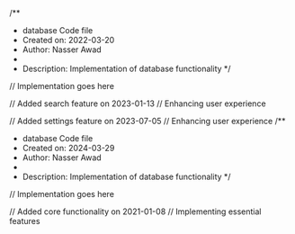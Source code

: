 /**
 * database Code file
 * Created on: 2022-03-20
 * Author: Nasser Awad
 *
 * Description: Implementation of database functionality
 */
 
// Implementation goes here


// Added search feature on 2023-01-13
// Enhancing user experience

// Added settings feature on 2023-07-05
// Enhancing user experience
/**
 * database Code file
 * Created on: 2024-03-29
 * Author: Nasser Awad
 *
 * Description: Implementation of database functionality
 */
 
// Implementation goes here


// Added core functionality on 2021-01-08
// Implementing essential features
